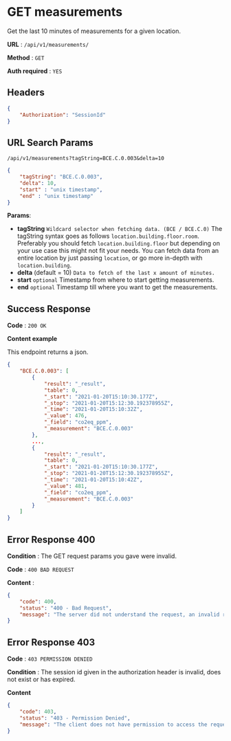 # GET measurements

Get the last 10 minutes of measurements for a given location.

**URL** : `/api/v1/measurements/`

**Method** : `GET`

**Auth required** : `YES`

## Headers

```json
{
    "Authorization": "SessionId"
}
```

## URL Search Params

`/api/v1/measurements?tagString=BCE.C.0.003&delta=10`
```json
{
    "tagString": "BCE.C.0.003",
    "delta": 10,
    "start" : "unix timestamp",
    "end" : "unix timestamp"
}
```
**Params**:
 - **tagString**
    `Wildcard selector when fetching data. (BCE / BCE.C.0)`
    The tagString syntax goes as follows `location.building.floor.room`.
    Preferably you should fetch `location.building.floor` but depending on your use case this might not fit your needs.
    You can fetch data from an entire location by just passing `location`, or go more in-depth with `location.building`.
 - **delta** (default = 10)
    `Data to fetch of the last x amount of minutes.`
 - **start**
    `optional` Timestamp from where to start getting measurements.
 - **end**
    `optional` Timestamp till where you want to get the measurements.

## Success Response

**Code** : `200 OK`

**Content example**

This endpoint returns a json.
```json
{
    "BCE.C.0.003": [
        {
            "result": "_result",
            "table": 0,
            "_start": "2021-01-20T15:10:30.177Z",
            "_stop": "2021-01-20T15:12:30.192378955Z",
            "_time": "2021-01-20T15:10:32Z",
            "_value": 476,
            "_field": "co2eq_ppm",
            "_measurement": "BCE.C.0.003"
        },
        ...,
        {
            "result": "_result",
            "table": 0,
            "_start": "2021-01-20T15:10:30.177Z",
            "_stop": "2021-01-20T15:12:30.192378955Z",
            "_time": "2021-01-20T15:10:42Z",
            "_value": 481,
            "_field": "co2eq_ppm",
            "_measurement": "BCE.C.0.003"
        }
    ]
}
```

## Error Response 400

**Condition** : The GET request params you gave were invalid.

**Code** : `400 BAD REQUEST`

**Content** :

```json
{
    "code": 400,
    "status": "400 - Bad Request",
    "message": "The server did not understand the request, an invalid request body or headers may have been given."
}
```

## Error Response 403

**Code** : `403 PERMISSION DENIED`

**Condition** : The session id given in the authorization header is invalid, does not exist or has expired.

**Content**

```json
{
    "code": 403,
    "status": "403 - Permission Denied",
    "message": "The client does not have permission to access the requested resource."
}
```